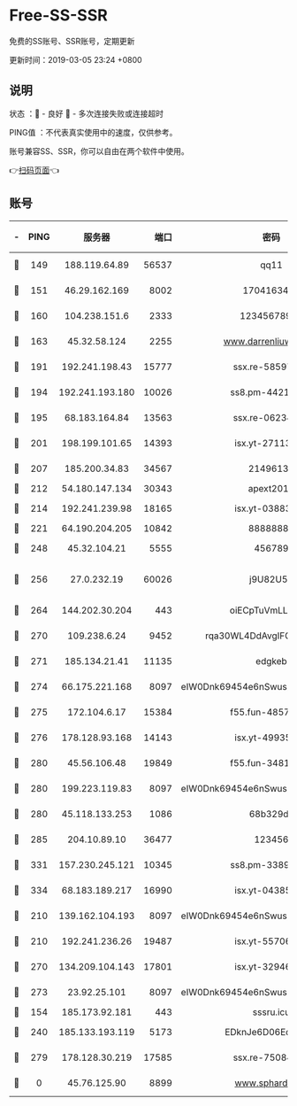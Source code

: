 # Free-SS-SSR

免费的SS账号、SSR账号，定期更新

更新时间：2019-03-05 23:24 +0800

## 说明

状态     ：🙂 - 良好 🙁 - 多次连接失败或连接超时

PING值   ：不代表真实使用中的速度，仅供参考。

账号兼容SS、SSR，你可以自由在两个软件中使用。

👉[扫码页面](https://liesauer.github.io/free-ss-ssr.github.io/)👈

## 账号

|-|PING|服务器|端口|密码|加密方式|区域|
|:----:|:----:|:-----:|-----:|:----:|:----:|:----:|
|🙂|149|188.119.64.89|56537|qq11|aes-256-cfb|RU|
|🙂|151|46.29.162.169|8002|1704163453|aes-256-cfb|RU|
|🙂|160|104.238.151.6|2333|12345678900|aes-256-cfb|JP|
|🙂|163|45.32.58.124|2255|www.darrenliuwei.com|aes-256-cfb|JP|
|🙂|191|192.241.198.43|15777|ssx.re-58597661|aes-256-cfb|US|
|🙂|194|192.241.193.180|10026|ss8.pm-44218245|aes-256-cfb|US|
|🙂|195|68.183.164.84|13563|ssx.re-06234172|aes-256-cfb|US|
|🙂|201|198.199.101.65|14393|isx.yt-27113496|aes-256-cfb|US|
|🙂|207|185.200.34.83|34567|21496138|aes-256-cfb|US|
|🙂|212|54.180.147.134|30343|apext2019|chacha20|KR|
|🙂|214|192.241.239.98|18165|isx.yt-03883101|aes-256-cfb|US|
|🙂|221|64.190.204.205|10842|88888888|rc4-md5|US|
|🙂|248|45.32.104.21|5555|456789|aes-256-cfb|SG|
|🙂|256|27.0.232.19|60026|j9U82U53|xchacha20-ietf-poly1305|HK|
|🙂|264|144.202.30.204|443|oiECpTuVmLLxk4Ts|aes-256-cfb|US|
|🙂|270|109.238.6.24|9452|rqa30WL4DdAvgIFG6Fs3znzTa|aes-256-cfb|FR|
|🙂|271|185.134.21.41|11135|edgkeb|aes-256-cfb|GB|
|🙂|274|66.175.221.168|8097|eIW0Dnk69454e6nSwuspv9DmS201tQ0D|aes-256-cfb|US|
|🙂|275|172.104.6.17|15384|f55.fun-48571850|aes-256-cfb|US|
|🙂|276|178.128.93.168|14143|isx.yt-49935432|aes-256-cfb|SG|
|🙂|280|45.56.106.48|19849|f55.fun-34811543|aes-256-cfb|US|
|🙂|280|199.223.119.83|8097|eIW0Dnk69454e6nSwuspv9DmS201tQ0D|aes-256-cfb|US|
|🙂|280|45.118.133.253|1086|68b329da|aes-256-cfb|SG|
|🙂|285|204.10.89.10|36477|123456|aes-256-cfb|US|
|🙂|331|157.230.245.121|10345|ss8.pm-33892732|aes-256-cfb|SG|
|🙂|334|68.183.189.217|16990|isx.yt-04385835|aes-256-cfb|SG|
|🙂|210|139.162.104.193|8097|eIW0Dnk69454e6nSwuspv9DmS201tQ0D|aes-256-cfb|JP|
|🙂|210|192.241.236.26|19487|isx.yt-55706100|aes-256-cfb|US|
|🙂|270|134.209.104.143|17801|isx.yt-32946841|aes-256-cfb|SG|
|🙂|273|23.92.25.101|8097|eIW0Dnk69454e6nSwuspv9DmS201tQ0D|aes-256-cfb|US|
|🙁|154|185.173.92.181|443|sssru.icu|rc4-md5|RU|
|🙁|240|185.133.193.119|5173|EDknJe6D06EoWDaw|aes-256-cfb|US|
|🙁|279|178.128.30.219|17585|ssx.re-75084911|aes-256-cfb|SG|
|🙁|0|45.76.125.90|8899|www.sphard.com|aes-256-cfb|JP|
